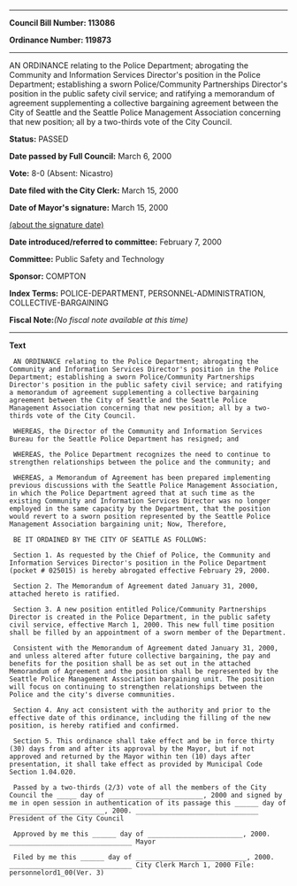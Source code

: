 

********

**Council Bill Number: 113086**
   
**Ordinance Number: 119873**
********

 AN ORDINANCE relating to the Police Department; abrogating the Community and Information Services Director's position in the Police Department; establishing a sworn Police/Community Partnerships Director's position in the public safety civil service; and ratifying a memorandum of agreement supplementing a collective bargaining agreement between the City of Seattle and the Seattle Police Management Association concerning that new position; all by a two-thirds vote of the City Council.

**Status:** PASSED
   
**Date passed by Full Council:** March 6, 2000
   
**Vote:** 8-0 (Absent: Nicastro)
   
**Date filed with the City Clerk:** March 15, 2000
   
**Date of Mayor's signature:** March 15, 2000
   
[(about the signature date)](/~public/approvaldate.htm)
   
   
   
**Date introduced/referred to committee:** February 7, 2000
   
**Committee:** Public Safety and Technology
   
**Sponsor:** COMPTON
   
   
**Index Terms:** POLICE-DEPARTMENT, PERSONNEL-ADMINISTRATION, COLLECTIVE-BARGAINING

**Fiscal Note:**_(No fiscal note available at this time)_

********

**Text**
   
```
 AN ORDINANCE relating to the Police Department; abrogating the Community and Information Services Director's position in the Police Department; establishing a sworn Police/Community Partnerships Director's position in the public safety civil service; and ratifying a memorandum of agreement supplementing a collective bargaining agreement between the City of Seattle and the Seattle Police Management Association concerning that new position; all by a two- thirds vote of the City Council.

 WHEREAS, the Director of the Community and Information Services Bureau for the Seattle Police Department has resigned; and

 WHEREAS, the Police Department recognizes the need to continue to strengthen relationships between the police and the community; and

 WHEREAS, a Memorandum of Agreement has been prepared implementing previous discussions with the Seattle Police Management Association, in which the Police Department agreed that at such time as the existing Community and Information Services Director was no longer employed in the same capacity by the Department, that the position would revert to a sworn position represented by the Seattle Police Management Association bargaining unit; Now, Therefore,

 BE IT ORDAINED BY THE CITY OF SEATTLE AS FOLLOWS:

 Section 1. As requested by the Chief of Police, the Community and Information Services Director's position in the Police Department (pocket # 025015) is hereby abrogated effective February 29, 2000.

 Section 2. The Memorandum of Agreement dated January 31, 2000, attached hereto is ratified.

 Section 3. A new position entitled Police/Community Partnerships Director is created in the Police Department, in the public safety civil service, effective March 1, 2000. This new full time position shall be filled by an appointment of a sworn member of the Department.

 Consistent with the Memorandum of Agreement dated January 31, 2000, and unless altered after future collective bargaining, the pay and benefits for the position shall be as set out in the attached Memorandum of Agreement and the position shall be represented by the Seattle Police Management Association bargaining unit. The position will focus on continuing to strengthen relationships between the Police and the city's diverse communities.

 Section 4. Any act consistent with the authority and prior to the effective date of this ordinance, including the filling of the new position, is hereby ratified and confirmed.

 Section 5. This ordinance shall take effect and be in force thirty (30) days from and after its approval by the Mayor, but if not approved and returned by the Mayor within ten (10) days after presentation, it shall take effect as provided by Municipal Code Section 1.04.020.

 Passed by a two-thirds (2/3) vote of all the members of the City Council the _____ day of ________________________, 2000 and signed by me in open session in authentication of its passage this ______ day of ________________________, 2000. _______________________________ President of the City Council

 Approved by me this ______ day of ________________________, 2000. _______________________________ Mayor

 Filed by me this ______ day of ____________________________, 2000. _______________________________ City Clerk March 1, 2000 File: personnelord1_00(Ver. 3)

```
